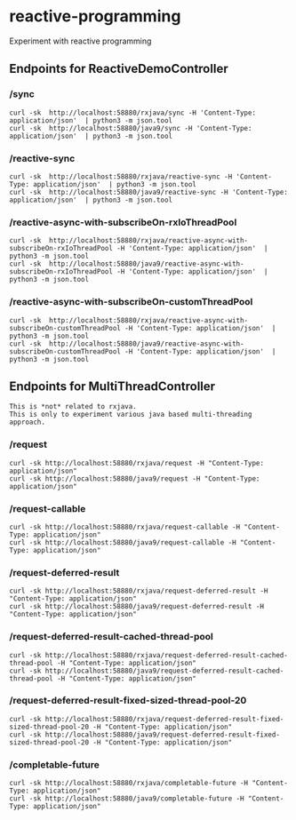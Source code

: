 # reactive-programming
Experiment with reactive programming

## Endpoints for ReactiveDemoController
### /sync
    curl -sk  http://localhost:58880/rxjava/sync -H 'Content-Type: application/json'  | python3 -m json.tool
    curl -sk  http://localhost:58880/java9/sync -H 'Content-Type: application/json'  | python3 -m json.tool

### /reactive-sync
    curl -sk  http://localhost:58880/rxjava/reactive-sync -H 'Content-Type: application/json'  | python3 -m json.tool
    curl -sk  http://localhost:58880/java9/reactive-sync -H 'Content-Type: application/json'  | python3 -m json.tool

### /reactive-async-with-subscribeOn-rxIoThreadPool
    curl -sk  http://localhost:58880/rxjava/reactive-async-with-subscribeOn-rxIoThreadPool -H 'Content-Type: application/json'  | python3 -m json.tool
    curl -sk  http://localhost:58880/java9/reactive-async-with-subscribeOn-rxIoThreadPool -H 'Content-Type: application/json'  | python3 -m json.tool

### /reactive-async-with-subscribeOn-customThreadPool
    curl -sk  http://localhost:58880/rxjava/reactive-async-with-subscribeOn-customThreadPool -H 'Content-Type: application/json'  | python3 -m json.tool
    curl -sk  http://localhost:58880/java9/reactive-async-with-subscribeOn-customThreadPool -H 'Content-Type: application/json'  | python3 -m json.tool


## Endpoints for MultiThreadController
    This is *not* related to rxjava.
    This is only to experiment various java based multi-threading approach.

### /request
    curl -sk http://localhost:58880/rxjava/request -H "Content-Type: application/json"
    curl -sk http://localhost:58880/java9/request -H "Content-Type: application/json"

### /request-callable
    curl -sk http://localhost:58880/rxjava/request-callable -H "Content-Type: application/json"
    curl -sk http://localhost:58880/java9/request-callable -H "Content-Type: application/json"

### /request-deferred-result
    curl -sk http://localhost:58880/rxjava/request-deferred-result -H "Content-Type: application/json"
    curl -sk http://localhost:58880/java9/request-deferred-result -H "Content-Type: application/json"

### /request-deferred-result-cached-thread-pool
    curl -sk http://localhost:58880/rxjava/request-deferred-result-cached-thread-pool -H "Content-Type: application/json"
    curl -sk http://localhost:58880/java9/request-deferred-result-cached-thread-pool -H "Content-Type: application/json"

### /request-deferred-result-fixed-sized-thread-pool-20
    curl -sk http://localhost:58880/rxjava/request-deferred-result-fixed-sized-thread-pool-20 -H "Content-Type: application/json"
    curl -sk http://localhost:58880/java9/request-deferred-result-fixed-sized-thread-pool-20 -H "Content-Type: application/json"

### /completable-future
    curl -sk http://localhost:58880/rxjava/completable-future -H "Content-Type: application/json"
    curl -sk http://localhost:58880/java9/completable-future -H "Content-Type: application/json"
